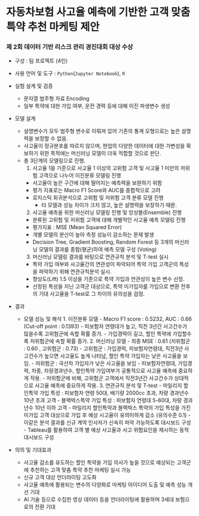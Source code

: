 # **자동차보험 사고율 예측에 기반한 고객 맞춤 특약 추천 마케팅 제안**

### **제 2회 데이터 기반 리스크 관리 경진대회 대상 수상**

- 구성 : 팀 프로젝트 (4인)
- 사용 언어 및 도구 : `Python`(`Jupyter Notebook`), `R`

  
- 실험 설계 및 검증
    - 문자열 범주형 자료 Encoding
    - 일부 특약에 대한 가입 여부, 운전 경력 등에 대해 이진 파생변수 생성
- 모델 설계
    - 설명변수가 모두 범주형 변수로 이뤄져 있어 기존의 통계 모형으로는 높은 설명력을 보장할 수 없음.
    - 사고율이 정규분포를 따르지 않으며, 현업의 다양한 데이터에 대한 가변성을 확보하기 위한 목적에는 머신러닝 모델이 더욱 적합할 것으로 판단.
    - 총 3단계의 모델링으로 진행.
      1. 사고율 1을 기준으로 사고율 1 이상의 고위험 고객 및 사고율 1 미만의 저위험 고객으로 나누어 이진분류 모델링 진행
        - 사고율이 높은 구간에 대해 떨어지는 예측력을 보완하기 위함
        - 평가 지표로는 Macro F1 Score와 AUC를 종합적으로 고려
        - 로지스틱 회귀분석으로 고위험 및 저위험 고객 분류 모델 진행
          - 타 모델과 성능 차이가 크지 않고, 높은 설명력을 보장하기 때문.
      2. 사고율 예측을 위한 머신러닝 모델링 진행 및 앙상블(Ensemble) 진행
        - 분류된 고위험 및 저위험 고객에 대해 개별적인 사고율 예측 모델링 진행
        - 평가지표 : MSE (Mean Squared Error)
        - 개별 모델의 분산이 높아 측정 성능이 감소하는 문제 발생
        - Decision Tree, Gradient Boosting, Random Forest 등 3개의 머신러닝 모델의 결과를 종합(평균)하여 예측 모델 구성 (Voting)
      3. 머신러닝 모델링 결과를 바탕으로 연관규칙 분석 및 T-test 실시
        - 특약 가입 여부와 사고율간의 연관성이 파악되어 특약 가입 고객군의 특성을 파악하기 위해 연관규칙분석 실시.
        - 향상도(Lift) 1.5 이상을 기준으로 특약 가입과 연관성이 높은 변수 선정.
        - 선정된 특성을 지닌 고객군 대상으로, 특약 미가입자를 가입으로 변환 전후의 기대 사고율을 T-test로 그 차이의 유의성을 검정.

- 결과
    - 모델 성능 및 해석
          1. 이진분류 모델
            - Macro F1 score : 0.5232, AUC : 0.66 (Cut-off point : 0.1393)
            - 피보험자 연령대가 높고, 직전 3년간 사고건수가 많을수록 고위험군에 속할 확률 증가.
            - 가입경력이 길고, 할인 특약에 가입할수록 저위험군에 속할 확률 증가.
          2. 머신러닝 모델
            - 최종 MSE : 0.61 (저위험군 : 0.60 , 고위험군 : 0.73)
            - 고위험군 : 가입경력, 피보험자연령대, 직전3년 사고건수가 높으면 사고율도 높게 나타남, 할인 특약 가입자는 낮은 사고율을 보임.
            - 저위험군 : 국산차 가입자가 낮은 사고율을 보임
            - 피보험자연령대, 가입경력, 차종, 차량경과년수, 할인특약 가입여부가 공통적으로 사고율 예측에 중요하게 작용.
            - 저위험군에 비해, 고위험군 고객에서 직전3년간 사고건수가 상대적으로 사고율 예측에 중요하게 작용.
          3. 연관규칙 분석 및 T-test
            - 마일리지 할인특약 가입 특성 : 피보험자 연령 50대, 배기량 2000cc 초과, 차량 경과년수 10년 초과 고객
            - 블랙박스특약 가입 특성 : 피보험자 연령대 5-60대, 차량 경과년수 10년 이하 고객
            - 마일리지 할인특약과 블랙박스 특약의 가입 특성을 가진 미가입 고객 대상으로 가입 후 예상 시고율이 유의미하게 감소 (유의수준 0.1)
            - 이같은 분석 결과를 신규 계약 인사자가 신속히 파악 가능하도록 대시보드 구성
            - Tableau를 활용하여 고객 별 예상 사고율과 사고 위험요인을 제시하는 동적 대시보드 구성
- 의의 및 기대효과
    - 사고율 감소를 유도하는 할인 특약을 가입 의사가 높을 것으로 예상되는 고객군에 추천하는 고객 맞춤 특약 추천 마케팅 실시 가능
    - 신규 고객 대상 언더라이팅 고도화
    - 사고율 예측에 활용되는 변수의 다양화로 마케팅 아이디어 도출 및 예측 성능 개선 기대
    - AI 기술 등으로 수집한 영상 데이터 등을 언더라이팅에 활용하며 3세대 보험으로의 전환 기대
